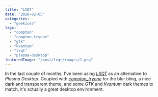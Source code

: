 ```yaml
---
title: "LXQT"
date: "2020-02-05"
categories: 
  - "geekices"
tags: 
  - "compton"
  - "compton-tryone"
  - "gtk"
  - "kvantum"
  - "lxqt"
  - "plasma-desktop"
featuredImage: "/post/lxqt/images/1.png"
---
```


In the last couple of months, I've been using _[LXQT](https://lxqt.org/)_ as an alternative to _Plasma Desktop_. Coupled with _[compton\_tryone](https://github.com/tryone144/compton)_ for the blur bling, a nice dark and transparent theme, and some _GTK_ and _Kvantum_ dark themes to match, it's actually a great desktop environment.
